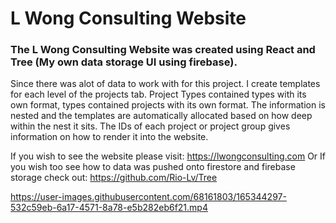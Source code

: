 <h1>L Wong Consulting Website</h1>
<h3>
The L Wong Consulting Website was created using React and Tree (My own data storage UI using firebase). 
</h3>
<p1>
 
Since there was alot of data to work with for this project. I create templates for each level of the projects tab. Project Types contained types with its own format, types contained projects with its own format. 
</p1>
<p1>
The information is nested and the templates are automatically allocated based on how deep within the nest it sits. The IDs of each project or project group gives information on how to render it into the website.
  </p1>
  
 If you wish to see the website please visit: https://lwongconsulting.com
 Or If you wish too see how to data was pushed onto firestore and firebase storage check out: https://github.com/Rio-Lv/Tree
</p1>

https://user-images.githubusercontent.com/68161803/165344297-532c59eb-6a17-4571-8a78-e5b282eb6f21.mp4

